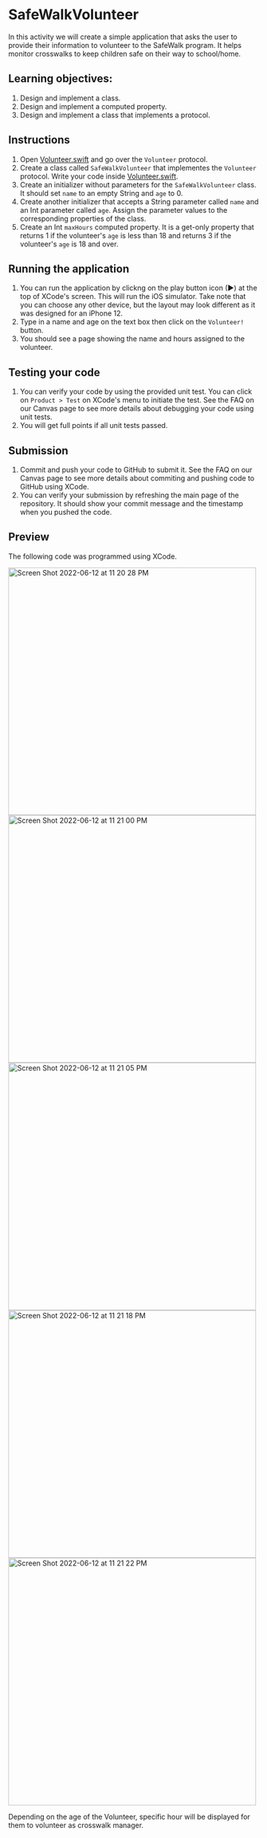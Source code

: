# SafeWalkVolunteer
In this activity we will create a simple application that asks the user to provide their information to volunteer to the SafeWalk program. It helps monitor crosswalks to keep children safe on their way to school/home.

## Learning objectives:
1. Design and implement a class.
1. Design and implement a computed property.
1. Design and implement a class that implements a protocol.

## Instructions
1. Open [Volunteer.swift](SafeWalkVolunteer/Volunteer.swift) and go over the `Volunteer` protocol. 
1. Create a class called `SafeWalkVolunteer` that implementes the `Volunteer` protocol. Write your code inside [Volunteer.swift](SafeWalkVolunteer/Volunteer.swift).
1. Create an initializer without parameters for the `SafeWalkVolunteer` class. It should set `name` to an empty String and `age` to 0.
1. Create another initializer that accepts a String parameter called `name` and an Int parameter called `age`. Assign the parameter values to the corresponding properties of the class.
1. Create an Int `maxHours` computed property. It is a get-only property that returns 1 if the volunteer's `age` is less than 18 and returns 3 if the volunteer's `age` is 18 and over.

## Running the application
1. You can run the application by clickng on the play button icon (▶) at the top of XCode's screen. This will run the iOS simulator. Take note that you can choose any other device, but the layout may look different as it was designed for an iPhone 12.
1. Type in a name and age on the text box then click on the `Volunteer!` button.
1. You should see a page showing the name and hours assigned to the volunteer.

## Testing your code
1. You can verify your code by using the provided unit test. You can click on `Product > Test` on XCode's menu to initiate the test. See the FAQ on our Canvas page to see more details about debugging your code using unit tests.
1. You will get full points if all unit tests passed.

## Submission
1. Commit and push your code to GitHub to submit it. See the FAQ on our Canvas page to see more details about commiting and pushing code to GitHub using XCode.
1. You can verify your submission by refreshing the main page of the repository. It should show your commit message and the timestamp when you pushed the code.

## Preview

The following code was programmed using XCode.

<img width="497" alt="Screen Shot 2022-06-12 at 11 20 28 PM" src="https://user-images.githubusercontent.com/36967168/173291943-e7ab9b5f-7275-4cb0-9b80-66ab85ed5b35.png">

<img width="497" alt="Screen Shot 2022-06-12 at 11 21 00 PM" src="https://user-images.githubusercontent.com/36967168/173291988-fe9064ad-fb89-4f52-b403-bc338fe42cc6.png">

<img width="497" alt="Screen Shot 2022-06-12 at 11 21 05 PM" src="https://user-images.githubusercontent.com/36967168/173292019-f83242c0-aac2-46ba-8889-8d72d91d932c.png">

<img width="497" alt="Screen Shot 2022-06-12 at 11 21 18 PM" src="https://user-images.githubusercontent.com/36967168/173292033-93eb84e1-acc6-425a-8ab3-895a9f70b2e9.png">

<img width="497" alt="Screen Shot 2022-06-12 at 11 21 22 PM" src="https://user-images.githubusercontent.com/36967168/173292046-5a4a9bc1-ef5c-4cb5-8ce2-5ff5e32cb956.png">

Depending on the age of the Volunteer, specific hour will be displayed for them to volunteer as crosswalk manager.
